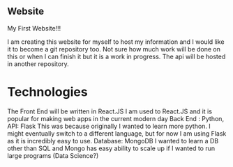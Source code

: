 ## Website
My First Website!!!

I am creating this website for myself to host my information and I would like it to become a git repository too. Not sure how much work will be done on this or when I can finish it but it is a work in progress. The api will be hosted in another repository.

# Technologies
The Front End will be written in React.JS
  I am used to React.JS and it is popular for making web apps in the current modern day
Back End : Python, API: Flask
  This was because originally I wanted to learn more python. I might eventually switch to a different language, but for now I am using Flask as it is incredibly easy to use.
Database: MongoDB
  I wanted to learn a DB other than SQL and Mongo has easy ability to scale up if I wanted to run large programs (Data Science?)
  

